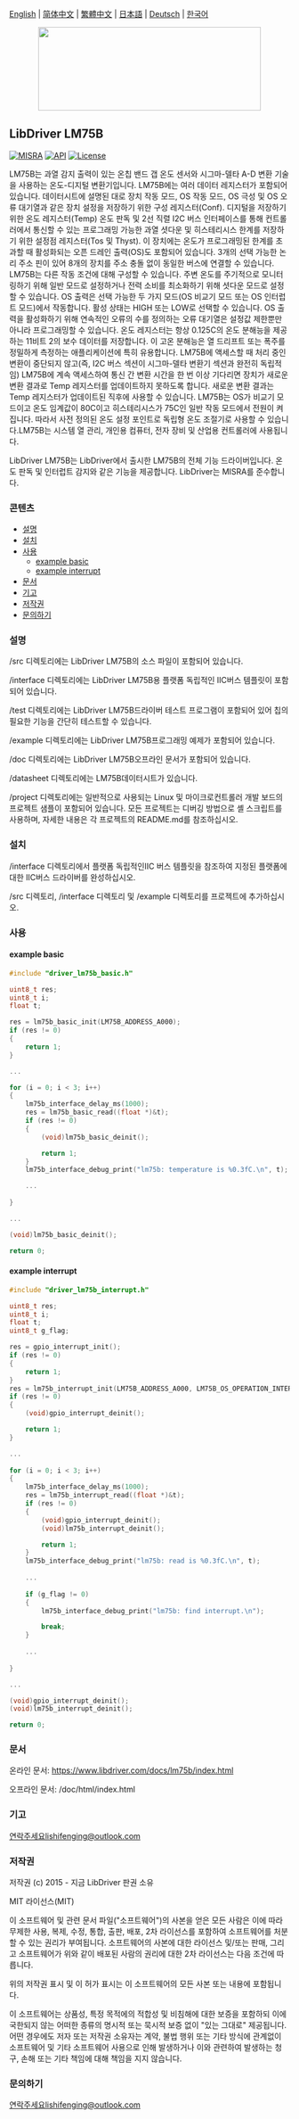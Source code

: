 [English](/README.md) | [ 简体中文](/README_zh-Hans.md) | [繁體中文](/README_zh-Hant.md) | [日本語](/README_ja.md) | [Deutsch](/README_de.md) | [한국어](/README_ko.md)

<div align=center>
<img src="/doc/image/logo.svg" width="400" height="150"/>
</div>

## LibDriver LM75B

[![MISRA](https://img.shields.io/badge/misra-compliant-brightgreen.svg)](/misra/README.md) [![API](https://img.shields.io/badge/api-reference-blue.svg)](https://www.libdriver.com/docs/lm75b/index.html) [![License](https://img.shields.io/badge/license-MIT-brightgreen.svg)](/LICENSE)

LM75B는 과열 감지 출력이 있는 온칩 밴드 갭 온도 센서와 시그마-델타 A-D 변환 기술을 사용하는 온도-디지털 변환기입니다. LM75B에는 여러 데이터 레지스터가 포함되어 있습니다. 데이터시트에 설명된 대로 장치 작동 모드, OS 작동 모드, OS 극성 및 OS 오류 대기열과 같은 장치 설정을 저장하기 위한 구성 레지스터(Conf). 디지털을 저장하기 위한 온도 레지스터(Temp) 온도 판독 및 2선 직렬 I2C 버스 인터페이스를 통해 컨트롤러에서 통신할 수 있는 프로그래밍 가능한 과열 셧다운 및 히스테리시스 한계를 저장하기 위한 설정점 레지스터(Tos 및 Thyst). 이 장치에는 온도가 프로그래밍된 한계를 초과할 때 활성화되는 오픈 드레인 출력(OS)도 포함되어 있습니다. 3개의 선택 가능한 논리 주소 핀이 있어 8개의 장치를 주소 충돌 없이 동일한 버스에 연결할 수 있습니다. LM75B는 다른 작동 조건에 대해 구성할 수 있습니다. 주변 온도를 주기적으로 모니터링하기 위해 일반 모드로 설정하거나 전력 소비를 최소화하기 위해 셧다운 모드로 설정할 수 있습니다. OS 출력은 선택 가능한 두 가지 모드(OS 비교기 모드 또는 OS 인터럽트 모드)에서 작동합니다. 활성 상태는 HIGH 또는 LOW로 선택할 수 있습니다. OS 출력을 활성화하기 위해 연속적인 오류의 수를 정의하는 오류 대기열은 설정값 제한뿐만 아니라 프로그래밍할 수 있습니다. 온도 레지스터는 항상 0.125C의 온도 분해능을 제공하는 11비트 2의 보수 데이터를 저장합니다. 이 고온 분해능은 열 드리프트 또는 폭주를 정밀하게 측정하는 애플리케이션에 특히 유용합니다. LM75B에 액세스할 때 처리 중인 변환이 중단되지 않고(즉, I2C 버스 섹션이 시그마-델타 변환기 섹션과 완전히 독립적임) LM75B에 계속 액세스하여 통신 간 변환 시간을 한 번 이상 기다리면 장치가 새로운 변환 결과로 Temp 레지스터를 업데이트하지 못하도록 합니다. 새로운 변환 결과는 Temp 레지스터가 업데이트된 직후에 사용할 수 있습니다. LM75B는 OS가 비교기 모드이고 온도 임계값이 80C이고 히스테리시스가 75C인 일반 작동 모드에서 전원이 켜집니다. 따라서 사전 정의된 온도 설정 포인트로 독립형 온도 조절기로 사용할 수 있습니다.LM75B는 시스템 열 관리, 개인용 컴퓨터, 전자 장비 및 산업용 컨트롤러에 사용됩니다.

LibDriver LM75B는 LibDriver에서 출시한 LM75B의 전체 기능 드라이버입니다. 온도 판독 및 인터럽트 감지와 같은 기능을 제공합니다. LibDriver는 MISRA를 준수합니다.

### 콘텐츠

  - [설명](#설명)
  - [설치](#설치)
  - [사용](#사용)
    - [example basic](#example-basic)
    - [example interrupt](#example-interrupt)
  - [문서](#문서)
  - [기고](#기고)
  - [저작권](#저작권)
  - [문의하기](#문의하기)

### 설명

/src 디렉토리에는 LibDriver LM75B의 소스 파일이 포함되어 있습니다.

/interface 디렉토리에는 LibDriver LM75B용 플랫폼 독립적인 IIC버스 템플릿이 포함되어 있습니다.

/test 디렉토리에는 LibDriver LM75B드라이버 테스트 프로그램이 포함되어 있어 칩의 필요한 기능을 간단히 테스트할 수 있습니다.

/example 디렉토리에는 LibDriver LM75B프로그래밍 예제가 포함되어 있습니다.

/doc 디렉토리에는 LibDriver LM75B오프라인 문서가 포함되어 있습니다.

/datasheet 디렉토리에는 LM75B데이터시트가 있습니다.

/project 디렉토리에는 일반적으로 사용되는 Linux 및 마이크로컨트롤러 개발 보드의 프로젝트 샘플이 포함되어 있습니다. 모든 프로젝트는 디버깅 방법으로 셸 스크립트를 사용하며, 자세한 내용은 각 프로젝트의 README.md를 참조하십시오.

### 설치

/interface 디렉토리에서 플랫폼 독립적인IIC 버스 템플릿을 참조하여 지정된 플랫폼에 대한 IIC버스 드라이버를 완성하십시오.

/src 디렉토리, /interface 디렉토리 및 /example 디렉토리를 프로젝트에 추가하십시오.

### 사용

#### example basic

```C
#include "driver_lm75b_basic.h"

uint8_t res;
uint8_t i;
float t;

res = lm75b_basic_init(LM75B_ADDRESS_A000);
if (res != 0)
{
    return 1;
}

...

for (i = 0; i < 3; i++)
{
    lm75b_interface_delay_ms(1000);
    res = lm75b_basic_read((float *)&t);
    if (res != 0)
    {
        (void)lm75b_basic_deinit();

        return 1;
    }
    lm75b_interface_debug_print("lm75b: temperature is %0.3fC.\n", t);

    ...
    
}

...

(void)lm75b_basic_deinit();

return 0;
```

#### example interrupt

```c
#include "driver_lm75b_interrupt.h"

uint8_t res;
uint8_t i;
float t;
uint8_t g_flag;

res = gpio_interrupt_init();
if (res != 0)
{
    return 1;
}
res = lm75b_interrupt_init(LM75B_ADDRESS_A000, LM75B_OS_OPERATION_INTERRUPT, 22.5, 32.1);
if (res != 0)
{
    (void)gpio_interrupt_deinit();

    return 1;
}

...
    
for (i = 0; i < 3; i++)
{
    lm75b_interface_delay_ms(1000);
    res = lm75b_interrupt_read((float *)&t);
    if (res != 0)
    {
        (void)gpio_interrupt_deinit();
        (void)lm75b_interrupt_deinit();

        return 1;
    }
    lm75b_interface_debug_print("lm75b: read is %0.3fC.\n", t);
    
    ...
    
    if (g_flag != 0)
    {
        lm75b_interface_debug_print("lm75b: find interrupt.\n");

        break;
    }
    
    ...
    
}

...

(void)gpio_interrupt_deinit();
(void)lm75b_interrupt_deinit();

return 0;
```

### 문서

온라인 문서: https://www.libdriver.com/docs/lm75b/index.html

오프라인 문서: /doc/html/index.html

### 기고

연락주세요lishifenging@outlook.com

### 저작권

저작권 (c) 2015 - 지금 LibDriver 판권 소유

MIT 라이선스(MIT)

이 소프트웨어 및 관련 문서 파일("소프트웨어")의 사본을 얻은 모든 사람은 이에 따라 무제한 사용, 복제, 수정, 통합, 출판, 배포, 2차 라이선스를 포함하여 소프트웨어를 처분할 수 있는 권리가 부여됩니다. 소프트웨어의 사본에 대한 라이선스 및/또는 판매, 그리고 소프트웨어가 위와 같이 배포된 사람의 권리에 대한 2차 라이선스는 다음 조건에 따릅니다.

위의 저작권 표시 및 이 허가 표시는 이 소프트웨어의 모든 사본 또는 내용에 포함됩니다.

이 소프트웨어는 상품성, 특정 목적에의 적합성 및 비침해에 대한 보증을 포함하되 이에 국한되지 않는 어떠한 종류의 명시적 또는 묵시적 보증 없이 "있는 그대로" 제공됩니다. 어떤 경우에도 저자 또는 저작권 소유자는 계약, 불법 행위 또는 기타 방식에 관계없이 소프트웨어 및 기타 소프트웨어 사용으로 인해 발생하거나 이와 관련하여 발생하는 청구, 손해 또는 기타 책임에 대해 책임을 지지 않습니다.

### 문의하기

연락주세요lishifenging@outlook.com